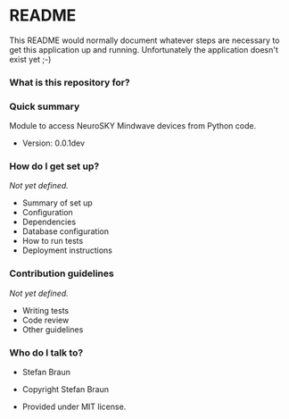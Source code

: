 # README #

This README would normally document whatever steps are necessary to get this application up and running. Unfortunately the application doesn't exist yet ;-)

### What is this repository for? ###

### Quick summary

Module to access NeuroSKY Mindwave devices from Python code.

* Version: 0.0.1dev

### How do I get set up? ###

*Not yet defined.*

* Summary of set up
* Configuration
* Dependencies
* Database configuration
* How to run tests
* Deployment instructions

### Contribution guidelines ###

*Not yet defined.*

* Writing tests
* Code review
* Other guidelines

### Who do I talk to? ###

* Stefan Braun

* Copyright Stefan Braun
* Provided under MIT license.
